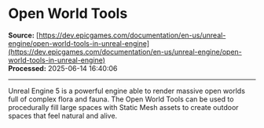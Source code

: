 # Open World Tools

**Source:** [https://dev.epicgames.com/documentation/en-us/unreal-engine/open-world-tools-in-unreal-engine](https://dev.epicgames.com/documentation/en-us/unreal-engine/open-world-tools-in-unreal-engine)  
**Processed:** 2025-06-14 16:40:06

---

Unreal Engine 5 is a powerful engine able to render massive open worlds full of complex flora and fauna. The Open World Tools can be used to procedurally fill large spaces with Static Mesh assets to create outdoor spaces that feel natural and alive.